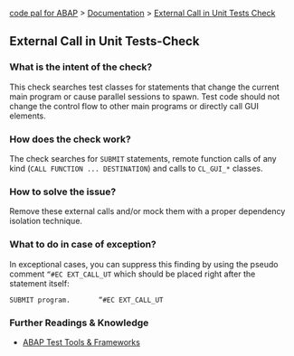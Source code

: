 [code pal for ABAP](../../README.md) > [Documentation](../check_documentation.md) > [External Call in Unit Tests Check](external-call-in-ut.md)

## External Call in Unit Tests-Check

### What is the intent of the check?

This check searches test classes for statements that change the current main program or cause parallel sessions to spawn. Test code should not change the control flow to other main programs or directly call GUI elements.

### How does the check work?

The check searches for `SUBMIT` statements, remote function calls of any kind (`CALL FUNCTION ... DESTINATION`) and calls to `CL_GUI_*` classes.

### How to solve the issue?

Remove these external calls and/or mock them with a proper dependency isolation technique.

### What to do in case of exception?

In exceptional cases, you can suppress this finding by using the pseudo comment `“#EC EXT_CALL_UT` which should be placed right after the statement itself:

```abap
SUBMIT program.       “#EC EXT_CALL_UT
```

### Further Readings & Knowledge

* [ABAP Test Tools & Frameworks](https://pages.github.tools.sap/EngineeringCulture/ase/ABAP/abapTestTools.html)
